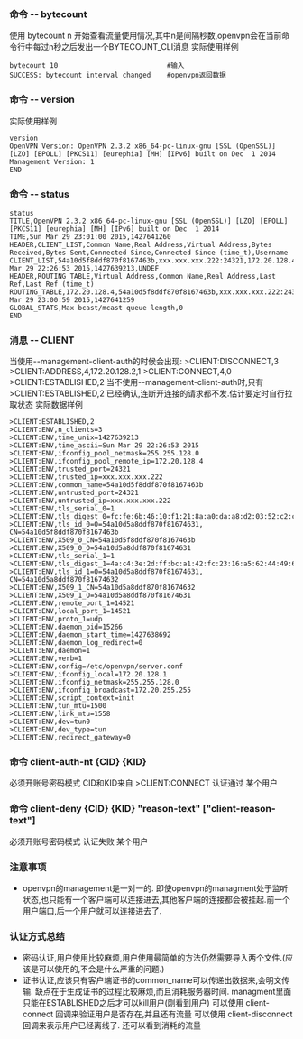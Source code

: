 ### 命令 -- bytecount
使用 bytecount n 开始查看流量使用情况,其中n是间隔秒数,openvpn会在当前命令行中每过n秒之后发出一个BYTECOUNT_CLI消息
实际使用样例
```
bytecount 10                           #输入
SUCCESS: bytecount interval changed    #openvpn返回数据
```

### 命令 -- version
实际使用样例
```
version                               
OpenVPN Version: OpenVPN 2.3.2 x86_64-pc-linux-gnu [SSL (OpenSSL)] [LZO] [EPOLL] [PKCS11] [eurephia] [MH] [IPv6] built on Dec  1 2014
Management Version: 1
END
```

### 命令 -- status
```
status
TITLE,OpenVPN 2.3.2 x86_64-pc-linux-gnu [SSL (OpenSSL)] [LZO] [EPOLL] [PKCS11] [eurephia] [MH] [IPv6] built on Dec  1 2014
TIME,Sun Mar 29 23:01:00 2015,1427641260
HEADER,CLIENT_LIST,Common Name,Real Address,Virtual Address,Bytes Received,Bytes Sent,Connected Since,Connected Since (time_t),Username
CLIENT_LIST,54a10d5f8ddf870f8167463b,xxx.xxx.xxx.222:24321,172.20.128.4,429663,1646854,Sun Mar 29 22:26:53 2015,1427639213,UNDEF
HEADER,ROUTING_TABLE,Virtual Address,Common Name,Real Address,Last Ref,Last Ref (time_t)
ROUTING_TABLE,172.20.128.4,54a10d5f8ddf870f8167463b,xxx.xxx.xxx.222:24321,Sun Mar 29 23:00:59 2015,1427641259
GLOBAL_STATS,Max bcast/mcast queue length,0
END
```

### 消息 -- CLIENT
当使用--management-client-auth的时候会出现:
	>CLIENT:DISCONNECT,3
	>CLIENT:ADDRESS,4,172.20.128.2,1
	>CLIENT:CONNECT,4,0
	>CLIENT:ESTABLISHED,2
当不使用--management-client-auth时,只有
	>CLIENT:ESTABLISHED,2
	已经确认,连断开连接的请求都不发.估计要定时自行拉取状态
实际数据样例
```
>CLIENT:ESTABLISHED,2
>CLIENT:ENV,n_clients=3
>CLIENT:ENV,time_unix=1427639213
>CLIENT:ENV,time_ascii=Sun Mar 29 22:26:53 2015
>CLIENT:ENV,ifconfig_pool_netmask=255.255.128.0
>CLIENT:ENV,ifconfig_pool_remote_ip=172.20.128.4
>CLIENT:ENV,trusted_port=24321
>CLIENT:ENV,trusted_ip=xxx.xxx.xxx.222
>CLIENT:ENV,common_name=54a10d5f8ddf870f8167463b
>CLIENT:ENV,untrusted_port=24321
>CLIENT:ENV,untrusted_ip=xxx.xxx.xxx.222
>CLIENT:ENV,tls_serial_0=1
>CLIENT:ENV,tls_digest_0=fc:fe:6b:46:10:f1:21:8a:a0:da:a8:d2:03:52:c2:c7:6d:61:86:2e
>CLIENT:ENV,tls_id_0=O=54a10d5a8ddf870f81674631, CN=54a10d5f8ddf870f8167463b
>CLIENT:ENV,X509_0_CN=54a10d5f8ddf870f8167463b
>CLIENT:ENV,X509_0_O=54a10d5a8ddf870f81674631
>CLIENT:ENV,tls_serial_1=1
>CLIENT:ENV,tls_digest_1=4a:c4:3e:2d:ff:bc:a1:42:fc:23:16:a5:62:44:49:6b:1c:5b:f9:2f
>CLIENT:ENV,tls_id_1=O=54a10d5a8ddf870f81674631, CN=54a10d5a8ddf870f81674632
>CLIENT:ENV,X509_1_CN=54a10d5a8ddf870f81674632
>CLIENT:ENV,X509_1_O=54a10d5a8ddf870f81674631
>CLIENT:ENV,remote_port_1=14521
>CLIENT:ENV,local_port_1=14521
>CLIENT:ENV,proto_1=udp
>CLIENT:ENV,daemon_pid=15266
>CLIENT:ENV,daemon_start_time=1427638692
>CLIENT:ENV,daemon_log_redirect=0
>CLIENT:ENV,daemon=1
>CLIENT:ENV,verb=1
>CLIENT:ENV,config=/etc/openvpn/server.conf
>CLIENT:ENV,ifconfig_local=172.20.128.1
>CLIENT:ENV,ifconfig_netmask=255.255.128.0
>CLIENT:ENV,ifconfig_broadcast=172.20.255.255
>CLIENT:ENV,script_context=init
>CLIENT:ENV,tun_mtu=1500
>CLIENT:ENV,link_mtu=1558
>CLIENT:ENV,dev=tun0
>CLIENT:ENV,dev_type=tun
>CLIENT:ENV,redirect_gateway=0
```

### 命令 client-auth-nt {CID} {KID}
必须开账号密码模式
CID和KID来自 >CLIENT:CONNECT
认证通过 某个用户

### 命令 client-deny {CID} {KID} "reason-text" ["client-reason-text"]
必须开账号密码模式
认证失败 某个用户

### 注意事项
* openvpn的management是一对一的. 即使openvpn的managment处于监听状态,也只能有一个客户端可以连接进去,其他客户端的连接都会被挂起.前一个用户端口,后一个用户就可以连接进去了.

### 认证方式总结
* 密码认证,用户使用比较麻烦,用户使用最简单的方法仍然需要导入两个文件.(应该是可以使用的,不会是什么严重的问题.)
* 证书认证,应该只有客户端证书的common_name可以传递出数据来,会明文传输.
	缺点在于生成证书的过程比较麻烦,而且消耗服务器时间.
	managment里面 只能在ESTABLISHED之后才可以kill用户(刚看到用户)
	可以使用 client-connect 回调来验证用户是否存在,并且还有流量
	可以使用 client-disconnect 回调来表示用户已经离线了. 还可以看到消耗的流量





